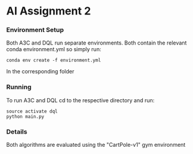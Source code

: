# AI Assignment 2

### Environment Setup
Both A3C and DQL run separate environments. Both contain the relevant conda environment.yml so simply run:
```
conda env create -f environment.yml
```
In the corresponding folder

### Running
To run A3C and DQL cd to the respective directory and run: 
```
source activate dql
python main.py
```

### Details
Both algorithms are evaluated using the "CartPole-v1" gym environment

